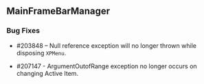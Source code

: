 ## MainFrameBarManager

### Bug Fixes

* \#203848 – Null reference exception will no longer thrown while disposing `XPMenu`.

* \#207147 - ArgumentOutofRange exception no longer occurs on changing Active Item.